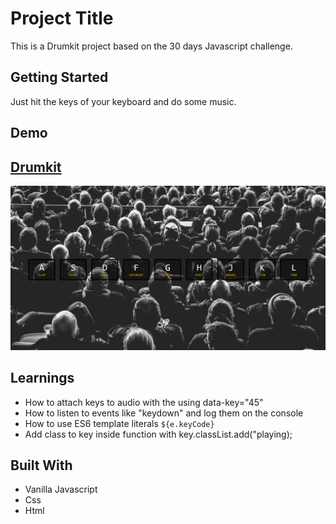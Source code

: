 # Project Title

This is a Drumkit project based on the 30 days Javascript challenge.

## Getting Started

Just hit the keys of your keyboard and do some music.

## Demo

## [Drumkit](https://danielgarciaguillen.github.io/drumkit/)
![Drumkit](/image/drumkit.png?raw=true "Drumkit")


## Learnings

* How to attach keys to audio with the using data-key="45"
* How to listen to events like "keydown" and log them on the console
* How to use ES6 template literals `${e.keyCode}`
* Add class to key inside function with key.classList.add("playing);


## Built With

* Vanilla Javascript
* Css
* Html



